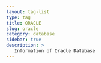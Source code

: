 ```yaml
---
layout: tag-list
type: tag
title: ORACLE
slug: oracle
category: database
sidebar: true
description: >
   Information of Oracle Database
---
```

